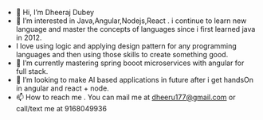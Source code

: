 - 👋 Hi, I’m Dheeraj Dubey
- 👀 I’m interested in Java,Angular,Nodejs,React . i continue to learn new language and master the concepts of languages since i first learned java in 2012. 
- I love using logic and applying design pattern for any programming languages and then using those skills to create something good. 
- 🌱 I’m currently mastering spring booot microservices with angular for full stack.
- 💞️ I’m looking to make AI based applications in future after i get handsOn in angular and react + node.
- 📫 How to reach me . You can mail me at dheeru177@gmail.com or call/text me at 9168049936

<!---
dheeru177/dheeru177 is a ✨ special ✨ repository because its `README.md` (this file) appears on your GitHub profile.
You can click the Preview link to take a look at your changes.
--->
